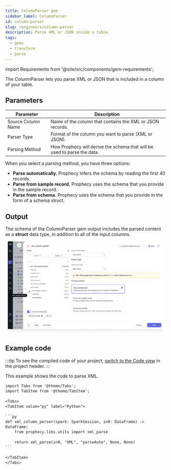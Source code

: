 ```yaml
---
title: ColumnParser gem
sidebar_label: ColumnParser
id: column-parser
slug: /engineers/column-parser
description: Parse XML or JSON inside a table
tags:
  - gems
  - transform
  - parse
---
```


import Requirements from '@site/src/components/gem-requirements';

<Requirements
  python_package_name="ProphecySparkBasicsPython"
  python_package_version="0.2.27+"
  scala_package_name=""
  scala_package_version=""
  scala_lib="8.2.1"
  python_lib="1.9.16"
  uc_single="14.3+"
  uc_shared="14.3+"
  livy="Not Supported"
/>

The ColumnParser lets you parse XML or JSON that is included in a column of your table.

## Parameters

| Parameter          | Description                                                              |
| ------------------ | ------------------------------------------------------------------------ |
| Source Column Name | Name of the column that contains the XML or JSON records.                |
| Parser Type        | Format of the column you want to parse (XML or JSON).                    |
| Parsing Method     | How Prophecy will derive the schema that will be used to parse the data. |

When you select a parsing method, you have three options:

- **Parse automatically.** Prophecy infers the schema by reading the first 40 records.
- **Parse from sample record.** Prophecy uses the schema that you provide in the sample record.
- **Parse from schema.** Prophecy uses the schema that you provide in the form of a schema struct.

## Output

The schema of the ColumnParser gem output includes the parsed content as a **struct** data type, in addition to all of the input columns.

![New output struct](img/new-output-struct.png)

## Example code

:::tip
To see the compiled code of your project, [switch to the Code view](/engineers/pipelines#project-editor) in the project header.
:::

This example shows the code to parse XML.

````mdx-code-block
import Tabs from '@theme/Tabs';
import TabItem from '@theme/TabItem';

<Tabs>
<TabItem value="py" label="Python">

```py
def xml_column_parser(spark: SparkSession, in0: DataFrame) -> DataFrame:
    from prophecy.libs.utils import xml_parse

    return xml_parse(in0, "XML", "parseAuto", None, None)
```

</TabItem>
</Tabs>
````
